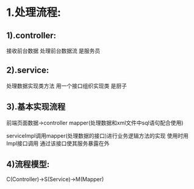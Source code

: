 # 1.处理流程:

## 1).controller:

接收前台数据 处理前台数据流 是服务员

## 2).service:

处理数据实现类方法 用一个接口组织实现类 是厨子

## 3).基本实现流程

前端页面数据->controller
mapper(处理数据和xml文件中sql语句配合使用)

serviceImpl调用mapper(处理数据的接口)进行业务逻辑方法的实现
使用时用Impl接口调用 通过该接口使其服务暴露在外

## 4)流程模型:

C(Controller)->S(Service)->M(Mapper)